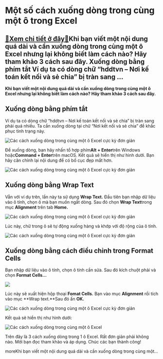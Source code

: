 Một số cách xuống dòng trong cùng một ô trong Excel
===================================================

[:gift:Xem chi tiết ở đây:gift:](https://hddtvn.com/mot-so-cach-xuong-dong-trong-cung-mot-o-trong-excel/)Khi bạn viết một nội dung quá dài và cần xuống dòng trong cùng một ô Excel nhưng lại không biết làm cách nào? Hãy tham khảo 3 cách sau đây. Xuống dòng bằng phím tắt Ví dụ ta có dòng chữ “hddtvn – Nơi kế toán kết nối và sẻ chia” bị tràn sang …
--------------------------------------------------------------------------------------------------------------------------------------------------------------------------------------------------------------------------------------------------

**Khi bạn viết một nội dung quá dài và cần xuống dòng trong cùng một ô Excel nhưng lại không biết làm cách nào? Hãy tham khảo 3 cách sau đây.**


**Xuống dòng bằng phím tắt**
----------------------------


Ví dụ ta có dòng chữ “hddtvn – Nơi kế toán kết nối và sẻ chia” bị tràn sang phải quá nhiều. Ta cần xuống dòng tại chữ “Nơi kết nối và sẻ chia” để khắc phục tình trạng này.


![Các cách xuống dòng trong cùng một ô Excel cực kỳ đơn giản](https://hddtvn.com/wp-content/uploads/2021/01/cBqvs4e.png "Các cách xuống dòng trong cùng một ô Excel cực kỳ đơn giản")


Để xuống dòng, bạn hãy nhấn tổ hợp phím**Alt + Enter**trên Windows hoặc**Command + Enter**trên macOS. Kết quả sẽ hiển thị như hình dưới. Bạn hãy căn chỉnh lại nội dung để có bố cục đẹp mắt hơn.


![Các cách xuống dòng trong cùng một ô Excel cực kỳ đơn giản](https://hddtvn.com/wp-content/uploads/2021/01/nUvzcpj.png "Các cách xuống dòng trong cùng một ô Excel cực kỳ đơn giản")


Xuống dòng bằng Wrap Text
-------------------------


Vẫn với ví dụ trên, lần này ta sử dụng **Wrap Text.** Đầu tiên bạn nhập dữ liệu vào ô tính, chọn ô mà bạn muốn ngắt dòng. Sau đó chọn **Wrap Text**trong mục **Alignment** trên tab **Home.**


![Các cách xuống dòng trong cùng một ô Excel cực kỳ đơn giản](https://hddtvn.com/wp-content/uploads/2021/01/98dAfM9.png "Các cách xuống dòng trong cùng một ô Excel cực kỳ đơn giản")


Lúc này, chữ trong ô sẽ tự động xuống hàng và khớp với độ rộng của ô tính.


![Các cách xuống dòng trong cùng một ô Excel cực kỳ đơn giản](https://hddtvn.com/wp-content/uploads/2021/01/IUUyUM9.png "Các cách xuống dòng trong cùng một ô Excel cực kỳ đơn giản")


Xuống dòng bằng cách điều chỉnh trong Format Cells
--------------------------------------------------


Bạn nhập dữ liệu vào ô tính, chọn ô tính cần sửa. Sau đó kích chuột phải và chọn **Format Cells…**


![](https://hddtvn.com/wp-content/uploads/2021/01/2I9ptlu.png)


Lúc này sẽ xuất hiện hộp thoại **Fomat Cells.** Bạn vào mục **Alignment** rồi tích vào mục **Wrap text.**Sau đó ấn **OK.**


![Các cách xuống dòng trong cùng một ô Excel cực kỳ đơn giản](https://hddtvn.com/wp-content/uploads/2021/01/cGmKKnB.png "Các cách xuống dòng trong cùng một ô Excel cực kỳ đơn giản")


Kết quả sẽ hiển thị như hình dưới:


![](https://hddtvn.com/wp-content/uploads/2021/01/vf58dvC.png "Các cách xuống dòng trong cùng một ô Excel ")


Trên đây là 3 cách xuống dòng trong 1 ô Excel. Rất đơn giản phải không nào. Mời bạn đọc tham khảo và áp dụng. Chúc các bạn thành công!


moreKhi bạn viết một nội dung quá dài và cần xuống dòng trong cùng một…

